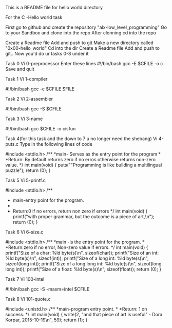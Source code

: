 This is a README file for hello world directory

For the C -Hello world task 

First go to github and create the repository "alx-low_level_programming" 
Go to your Sandbox and clone into the repo
After clonning cd into the repo

Create a Readme file 
Add and push to git
Make a new directory called "0x00-hello_world"
Cd into the dir
Create a Readme file
Add and push to git..
Now you'd do ur tasks 
0-8 under it

Task 0
Vi 0-preprocessor
Enter these lines
#!/bin/bash
gcc -E $CFILE -o c
Save and quit

Task 1
Vi 1-compiler

#!/bin/bash
gcc -c $CFILE $FILE

Task 2
Vi 2-assembler

#!/bin/bash
gcc -S $CFILE

Task 3
Vi 3-name

#!/bin/bash
gcc $CFILE  -o cisfun

Task 4(for this task and the down to 7 u no longer need the shebang)
Vi 4-puts.c
Type in the following lines of code

#include <stdio.h>
/**
 *main- Serves as the entry point for the program
 *
 *Return: By default returns zero if no erros otherwise returns non-zero value.
 */
int main(void)
{
	puts("\"Programming is like building a multilingual puzzle");
	return (0);
}

Task 5
Vi 5-printf.c

#include <stdio.h>
/**
 * main-entry point for the program.
 *
 * Return:0 if no errors, return non zero if errors
 */
int main(void)
{
	printf("with proper grammar, but the outcome is a piece of art,\n");
	return (0);
}

Task 6
Vi 6-size.c

#include <stdio.h>
/**
 *main -is the entry point for the program.
 *
 *Return:zero if no error, Non-zero value  if errors.
 */
int main(void)
{
	printf("Size of a char: %ld byte(s)\n", sizeof(char));
	printf("Size of an int: %ld byte(s)\n", sizeof(int));
	printf("Size of a long int: %ld byte(s)\n", sizeof(long int));
	printf("Size of a long long int: %ld byte(s)\n", sizeof(long long int));
	printf("Size of a float: %ld byte(s)\n", sizeof(float));
	return (0);
}

Task 7
Vi 100-intel

#!/bin/bash
gcc -S -masm=intel $CFILE

Task 8
Vi 101-quote.c

#include <unistd.h>
/**
 *main-program entry point.
 *
 *Return: 1 on success.
 */
int main(void)
{
	write(2, "and that piece of art is useful\" - Dora Korpar, 2015-10-19\n", 59);
	return (1);
}
